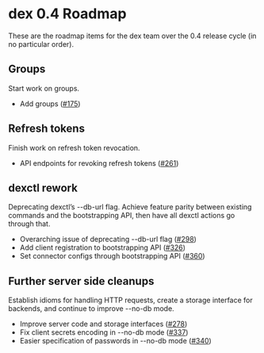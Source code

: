 # dex 0.4 Roadmap

These are the roadmap items for the dex team over the 0.4 release cycle (in no particular order).

## Groups

Start work on groups.

* Add groups ([#175](https://github.com/coreos/dex/issues/175))

## Refresh tokens

Finish work on refresh token revocation.

* API endpoints for revoking refresh tokens ([#261](https://github.com/coreos/dex/issues/261))

## dexctl rework

Deprecating dexctl’s --db-url flag. Achieve feature parity between existing commands and the bootstrapping API, then have all dexctl actions go through that.

* Overarching issue of deprecating --db-url flag ([#298](https://github.com/coreos/dex/issues/298))
* Add client registration to bootstrapping API ([#326](https://github.com/coreos/dex/issues/326))
* Set connector configs through bootstrapping API ([#360](https://github.com/coreos/dex/issues/360))

## Further server side cleanups

Establish idioms for handling HTTP requests, create a storage interface for backends, and continue to improve --no-db mode.

* Improve server code and storage interfaces ([#278](https://github.com/coreos/dex/issues/278))
* Fix client secrets encoding in --no-db mode ([#337](https://github.com/coreos/dex/issues/337))
* Easier specification of passwords in --no-db mode ([#340](https://github.com/coreos/dex/issues/340))
